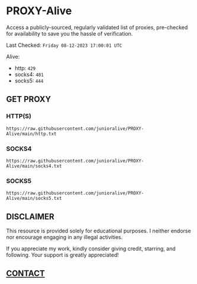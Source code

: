 # PROXY-Alive

Access a publicly-sourced, regularly validated list of proxies, pre-checked for availability to save you the hassle of verification.

Last Checked: `Friday 08-12-2023 17:00:01 UTC`

Alive:
- http: `429`
- socks4: `481`
- socks5: `444`

## GET PROXY

### HTTP(S)

```https://raw.githubusercontent.com/junioralive/PROXY-Alive/main/http.txt```

### SOCKS4

```https://raw.githubusercontent.com/junioralive/PROXY-Alive/main/socks4.txt```

### SOCKS5

```https://raw.githubusercontent.com/junioralive/PROXY-Alive/main/socks5.txt```

## DISCLAIMER

This resource is provided solely for educational purposes. I neither endorse nor encourage engaging in any illegal activities.

If you appreciate my work, kindly consider giving credit, starring, and following. Your support is greatly appreciated! 

## [CONTACT](https://t.me/TheJuniorAlive)
